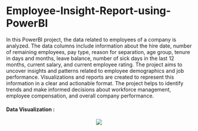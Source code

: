 # Employee-Insight-Report-using-PowerBI
In this PowerBI project, the data related to employees of a company is analyzed. The data columns include information about the hire date, number of remaining employees, pay type, reason for separation, age group, tenure in days and months, leave balance, number of sick days in the last 12 months, current salary, and current employee rating. The project aims to uncover insights and patterns related to employee demographics and job performance. Visualizations and reports are created to represent this information in a clear and actionable format. The project helps to identify trends and make informed decisions about workforce management, employee compensation, and overall company performance.


#### Data Visualization :

<p align="center"><img src='https://i.postimg.cc/52VSyWvC/EA.png'><p align="center">
